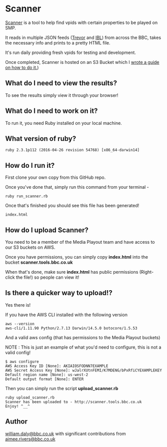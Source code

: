 # Scanner

[Scanner](http://scanner.tools.bbc.co.uk/) is a tool to help find vpids with certain properties to be played on SMP.

It reads in multiple JSON feeds ([Trevor](https://confluence.dev.bbc.co.uk/display/~jamie.pitts@bbc.co.uk/Trevor+Example+Endpoints) and [IBL](https://inspector.ibl.api.bbci.co.uk/)) from across the BBC, takes the necessary info and prints to a pretty HTML file.

It's run daily providing fresh vpids for testing and development.

Once completed, Scanner is hosted on an S3 Bucket which I [wrote a guide on how to do it.](https://confluence.dev.bbc.co.uk/display/podtest/How+to+host+a+static+website+in+S3+using+Cosmos)) 

## What do I need to view the results?

To see the results simply view it through your browser!

## What do I need to work on it?

To run it, you need Ruby installed on your local machine.

## What version of ruby?

```
ruby 2.3.1p112 (2016-04-26 revision 54768) [x86_64-darwin14]
```

## How do I run it?

First clone your own copy from this GitHub repo.

Once you've done that, simply run this command from your terminal -

```
ruby run_scanner.rb
```

Once that's finished you should see this file has been generated!

```
index.html
```

## How do I upload Scanner?

You need to be a member of the Media Playout team and have access to our S3 buckets on AWS.

Once you have permissions, you can simply copy **index.html** into the bucket **scanner.tools.bbc.co.uk**

When that's done, make sure **index.html** has public permissions (Right-click the file!) so people can view it!

## Is there a quicker way to upload!?

Yes there is!

If you have the AWS CLI installed with the following version

```
aws --version
aws-cli/1.11.90 Python/2.7.13 Darwin/14.5.0 botocore/1.5.53
```

And a valid aws config (that has permissions to the Media Playout buckets)

NOTE : This is just an example of what you'd need to configure, this is not a valid config!

```
$ aws configure
AWS Access Key ID [None]: AKIAIOSFODNN7EXAMPLE
AWS Secret Access Key [None]: wJalrXUtnFEMI/K7MDENG/bPxRfiCYEXAMPLEKEY
Default region name [None]: us-west-2
Default output format [None]: ENTER
```

Then you can simply run the script **upload_scanner.rb**

```
ruby upload_scanner.rb
Scanner has been uploaded to - http://scanner.tools.bbc.co.uk
Enjoy! ^__^ 
```

## Author

william.daly@bbc.co.uk with significant contributions from aimee.rivers@bbc.co.uk
